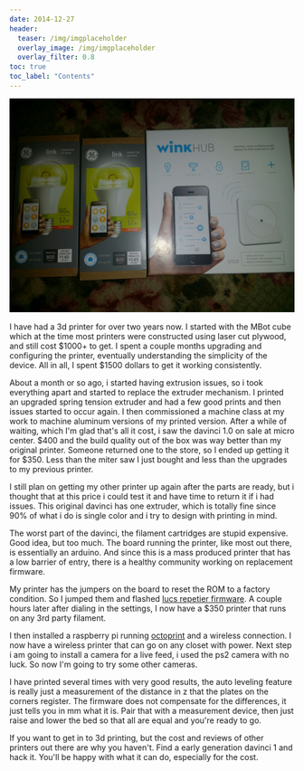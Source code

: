 ```yaml
---
date: 2014-12-27
header:
  teaser: /img/imgplaceholder
  overlay_image: /img/imgplaceholder
  overlay_filter: 0.8
toc: true
toc_label: "Contents"
--- 
```

![upload.jpeg](/img/upload.jpeg)

I have had a 3d printer for over two years now. I started with the MBot cube
which at the time most printers were constructed using laser cut plywood, and
still cost $1000+ to get. I spent a couple months upgrading and configuring
the printer, eventually understanding the simplicity of the device. All in
all, I spent $1500 dollars to get it working consistently.

About a month or so ago, i started having extrusion issues, so i took
everything apart and started to replace the extruder mechanism. I printed an
upgraded spring tension extruder and had a few good prints and then issues
started to occur again. I then commissioned a machine class at my work to
machine aluminum versions of my printed version. After a while of waiting,
which I'm glad that's all it cost, i saw the davinci 1.0 on sale at micro
center. $400 and the build quality out of the box was way better than my
original printer. Someone returned one to the store, so I ended up getting it
for $350. Less than the miter saw I just bought and less than the upgrades to
my previous printer.

I still plan on getting my other printer up again after the parts are ready,
but i thought that at this price i could test it and have time to return it if
i had issues. This original davinci has one extruder, which is totally fine
since 90% of what i do is single color and i try to design with printing in
mind.

The worst part of the davinci, the filament cartridges are stupid expensive.
Good idea, but too much. The board running the printer, like most out there,
is essentially an arduino. And since this is a mass produced printer that has
a low barrier of entry, there is a healthy community working on replacement
firmware.

My printer has the jumpers on the board to reset the ROM to a factory
condition. So I jumped them and flashed [lucs repetier
firmware](https://github.com/luc-github/Repetier-Firmware-0.92). A couple
hours later after dialing in the settings, I now have a $350 printer that runs
on any 3rd party filament.

I then installed a raspberry pi running [octoprint](http://octoprint.org) and
a wireless connection. I now have a wireless printer that can go on any closet
with power. Next step i am going to install a camera for a live feed, i used
the ps2 camera with no luck. So now I'm going to try some other cameras.

I have printed several times with very good results, the auto leveling feature
is really just a measurement of the distance in z that the plates on the
corners register. The firmware does not compensate for the differences, it
just tells you in mm what it is. Pair that with a measurement device, then
just raise and lower the bed so that all are equal and you're ready to go.

If you want to get in to 3d printing, but the cost and reviews of other
printers out there are why you haven't. Find a early generation davinci 1 and
hack it. You'll be happy with what it can do, especially for the cost.

